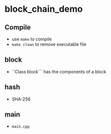 # block_chain_demo

## Compile
- use ```make``` to compile
- ```make clean``` to remove executable file

## block
- ``Class block``` has the components of a block

## hash
- SHA-256

## main
- ```main.cpp```
